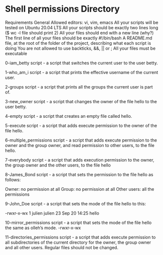# Shell permissions Directory

Requirements
General
Allowed editors: vi, vim, emacs
All your scripts will be tested on Ubuntu 20.04 LTS
All your scripts should be exactly two lines long ($ wc -l file should print 2)
All your files should end with a new line (why?)
The first line of all your files should be exactly #!/bin/bash
A README.md file, at the root of the folder of the project, describing what each script is doing
You are not allowed to use backticks, &&, || or ;
All your files must be executable


0-iam_betty script - a script that switches the current user to the user betty.

1-who_am_i script - a script that prints the effective username of the current user.

2-groups script - a script that prints all the groups the current user is part of.

3-new_owner script -  a script that changes the owner of the file hello to the user betty.

4-empty script - a script that creates an empty file called hello.

5-execute script - a script that adds execute permission to the owner of the file hello.

6-multiple_permissions script - a script that adds execute permission to the owner and the group owner, and read permission to other users, to the file hello.

7-everybody script - a script that adds execution permission to the owner, the group owner and the other users, to the file hello

8-James_Bond script -  a script that sets the permission to the file hello as follows:

Owner: no permission at all
Group: no permission at all
Other users: all the permissions

9-John_Doe script - a script that sets the mode of the file hello to this:

-rwxr-x-wx 1 julien julien 23 Sep 20 14:25 hello

10-mirror_permissions script - a script that sets the mode of the file hello the same as olleh’s mode. -rwxr-x-wx

11-directories_permissions script - a script that adds execute permission to all subdirectories of the current directory for the owner, the group owner and all other users. Regular files should not be changed.
